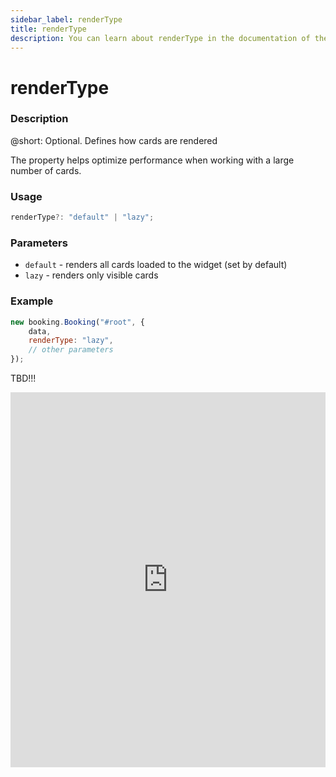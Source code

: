 ```yaml
---
sidebar_label: renderType
title: renderType
description: You can learn about renderType in the documentation of the DHTMLX JavaScript Booking library. Browse developer guides and API reference, try out code examples and live demos, and download a free 30-day evaluation version of DHTMLX Booking.
---
```


# renderType

### Description

@short: Optional. Defines how cards are rendered

The property helps optimize performance when working with a large number of cards. 

### Usage

~~~jsx {}
renderType?: "default" | "lazy";
~~~

### Parameters

- `default` - renders all cards loaded to the widget (set by default)
- `lazy` - renders only visible cards

### Example

~~~jsx {}
new booking.Booking("#root", {
    data,
    renderType: "lazy",
    // other parameters
});
~~~

TBD!!!
<iframe src="https://snippet.dhtmlx.com/?mode=result" frameborder="0" class="snippet_iframe" width="100%" height="600"></iframe>
